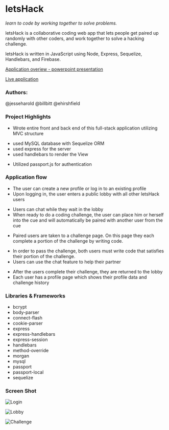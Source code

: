# letsHack
*learn to code by working together to solve problems.*

letsHack is a collaborative coding web app that lets people get paired up randomly with other coders, and work together to solve a hacking challenge.

letsHack is written in JavaScript using Node, Express, Sequelize, Handlebars, and Firebase.

[Application overiew - powerpoint presentation](https://docs.google.com/presentation/d/1DJZedp5DKjjFjCM9r3zlsF3VLGBXBzzJzFoaZCIIs6s/edit?usp=sharing)

[Live application](https://polar-sea-42102.herokuapp.com/)

### Authors: 
@jesseharold
@billbitt
@ehirshfield

### Project Highlights

+ Wrote entire front and back end of this full-stack application utilizing MVC structure
 * used MySQL database with Sequelize ORM
 * used express for the server
 * used handlebars to render the View
+ Utilized passport.js for authentication

### Application flow

+ The user can create a new profile or log in to an existing profile
+ Upon logging in, the user enters a public lobby with all other letsHack users
 * Users can chat while they wait in the lobby
 * When ready to do a coding challenge, the user can place him or herself into the cue and will automatically be paired with another user from the cue
+ Paired users are taken to a challenge page.  On this page they each complete a portion of the challenge by writing code.
 * In order to pass the challenge, both users must write code that satisfies their portion of the challenge.
 * Users can use the chat feature to help their partner
+ After the users complete their challenge, they are returned to the lobby
+ Each user has a profile page which shows their profile data and challenge history

### Libraries & Frameworks

+ bcrypt
+ body-parser
+ connect-flash
+ cookie-parser
+ express
+ express-handlebars
+ express-session
+ handlebars
+ method-override
+ morgan
+ mysql
+ passport
+ passport-local
+ sequelize

### Screen Shot
![Login](http://i.imgur.com/Ewl0l7M.png)

![Lobby](http://i.imgur.com/Ydi7XD0.png)

![Challenge](http://i.imgur.com/JNtKlyk.png)
